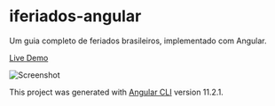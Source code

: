# iferiados-angular

Um guia completo de feriados brasileiros, implementado com Angular.

[Live Demo](https://vkapps.com.br/iferiados-angular)

![Screenshot](https://vkapps.com.br/iferiados-angular/screenshot.png)

This project was generated with [Angular CLI](https://github.com/angular/angular-cli) version 11.2.1.
